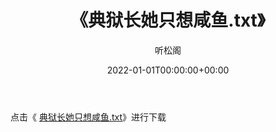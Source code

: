 ﻿---
title:  《典狱长她只想咸鱼.txt》
date:   2022-01-01T00:00:00+00:00
author: 听松阁
layout: post
permalink: /典狱长她只想咸鱼/
categories: 小说
tags: [小说]
---

点击《 [典狱长她只想咸鱼.txt](http://img.660000.xyz/bookstukust/book/bntxt/10/典狱长她只想咸鱼.txt)》进行下载